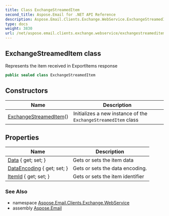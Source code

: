 ```yaml
---
title: Class ExchangeStreamedItem
second_title: Aspose.Email for .NET API Reference
description: Aspose.Email.Clients.Exchange.WebService.ExchangeStreamedItem class. Represents the item received in ExportItems response
type: docs
weight: 3830
url: /net/aspose.email.clients.exchange.webservice/exchangestreameditem/
---
```

## ExchangeStreamedItem class

Represents the item received in ExportItems response

```csharp
public sealed class ExchangeStreamedItem
```

## Constructors

| Name | Description |
| --- | --- |
| [ExchangeStreamedItem](exchangestreameditem/)() | Initializes a new instance of the `ExchangeStreamedItem` class |

## Properties

| Name | Description |
| --- | --- |
| [Data](../../aspose.email.clients.exchange.webservice/exchangestreameditem/data/) { get; set; } | Gets or sets the item data |
| [DataEncoding](../../aspose.email.clients.exchange.webservice/exchangestreameditem/dataencoding/) { get; set; } | Gets or sets the data encoding. |
| [ItemId](../../aspose.email.clients.exchange.webservice/exchangestreameditem/itemid/) { get; set; } | Gets or sets the item identifier |

### See Also

* namespace [Aspose.Email.Clients.Exchange.WebService](../../aspose.email.clients.exchange.webservice/)
* assembly [Aspose.Email](../../)


